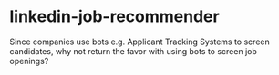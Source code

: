 # linkedin-job-recommender
Since companies use bots e.g. Applicant Tracking Systems to screen candidates, why not return the favor with using bots to screen job openings?
